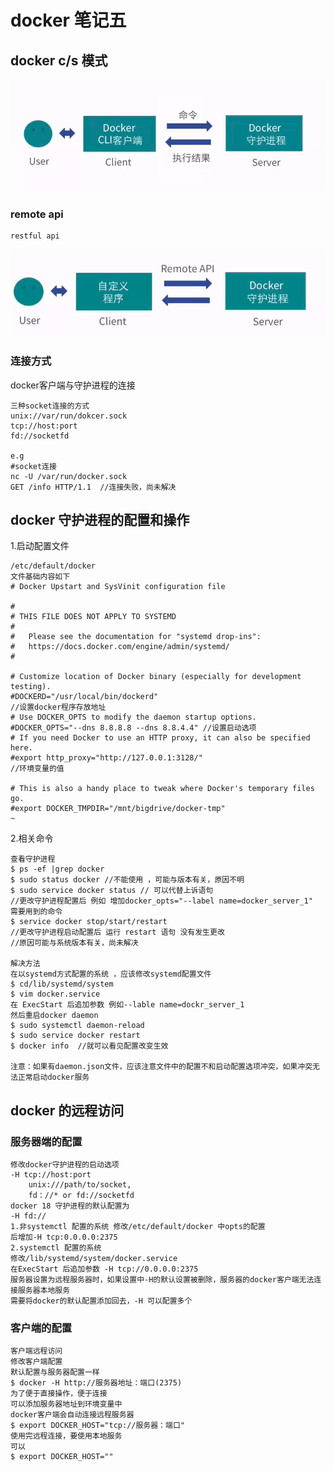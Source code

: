 # docker 笔记五

## docker c/s 模式
![image](https://github.com/linzh17/docker-learning/blob/master/FireShot%20Capture%201%20-%20%E3%80%90%E5%85%AC%E5%BC%80%E8%AF%BE%E3%80%91Docker%E5%85%A5%E5%9D%91%E6%95%99%E7%A8%8B%E3%80%9033%E9%9B%86%E3%80%91_%E5%93%94%E5%93%A9%E5%93%94%E5%93%A9%20(%E3%82%9C-%E3%82%9C)%E3%81%A4%E3%83%AD_%20-%20https___www.bilibili.com_video_av17854410_.png?raw=true)


### remote api
    restful api
![avatat](https://github.com/linzh17/docker-learning/blob/master/docker_cs_remote_api.png?raw=true)

### 连接方式

docker客户端与守护进程的连接

    三种socket连接的方式
    unix://var/run/dokcer.sock
    tcp://host:port
    fd://socketfd

    e.g
    #socket连接
    nc -U /var/run/docker.sock
    GET /info HTTP/1.1  //连接失败，尚未解决

## docker 守护进程的配置和操作
1.启动配置文件

    /etc/default/docker
    文件基础内容如下
    # Docker Upstart and SysVinit configuration file

    #
    # THIS FILE DOES NOT APPLY TO SYSTEMD
    #
    #   Please see the documentation for "systemd drop-ins":
    #   https://docs.docker.com/engine/admin/systemd/
    #

    # Customize location of Docker binary (especially for development testing).
    #DOCKERD="/usr/local/bin/dockerd"
    //设置docker程序存放地址
    # Use DOCKER_OPTS to modify the daemon startup options.
    #DOCKER_OPTS="--dns 8.8.8.8 --dns 8.8.4.4" //设置启动选项
    # If you need Docker to use an HTTP proxy, it can also be specified here.
    #export http_proxy="http://127.0.0.1:3128/"
    //环境变量的值

    # This is also a handy place to tweak where Docker's temporary files go.
    #export DOCKER_TMPDIR="/mnt/bigdrive/docker-tmp"
    ~                                                   
2.相关命令

    查看守护进程
    $ ps -ef |grep docker
    $ sudo status docker //不能使用 ，可能与版本有关，原因不明
    $ sudo service docker status // 可以代替上诉语句
    //更改守护进程配置后 例如 增加docker_opts="--label name=docker_server_1"
    需要用到的命令
    $ service docker stop/start/restart
    //更改守护进程启动配置后 运行 restart 语句 没有发生更改
    //原因可能与系统版本有关，尚未解决

    解决方法
    在以systemd方式配置的系统 ，应该修改systemd配置文件
    $ cd/lib/systemd/system
    $ vim docker.service
    在 ExecStart 后追加参数 例如--lable name=dockr_server_1
    然后重启docker daemon
    $ sudo systemctl daemon-reload
    $ sudo service docker restart
    $ docker info  //就可以看见配置改变生效

    注意：如果有daemon.json文件，应该注意文件中的配置不和启动配置选项冲突，如果冲突无法正常启动docker服务


## docker 的远程访问

### 服务器端的配置
    修改docker守护进程的启动选项
    -H tcp://host:port
        unix:///path/to/socket,
        fd：//* or fd://socketfd
    docker 18 守护进程的默认配置为
    -H fd:// 
    1.非systemctl 配置的系统 修改/etc/default/docker 中opts的配置
    后增加-H tcp:0.0.0.0:2375
    2.systemctl 配置的系统  
    修改/lib/systemd/system/docker.service
    在ExecStart 后追加参数 -H tcp://0.0.0.0:2375 
    服务器设置为远程服务器时，如果设置中-H的默认设置被删除，服务器的docker客户端无法连接服务器本地服务
    需要将docker的默认配置添加回去，-H 可以配置多个
### 客户端的配置
    客户端远程访问
    修改客户端配置
    默认配置与服务器配置一样
    $ docker -H http://服务器地址：端口(2375) 
    为了便于直接操作，便于连接
    可以添加服务器地址到环境变量中
    docker客户端会自动连接远程服务器
    $ export DOCKER_HOST="tcp://服务器：端口"
    使用完远程连接，要使用本地服务
    可以
    $ export DOCKER_HOST=""



